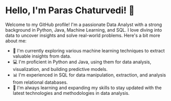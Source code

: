 # Hello, I'm Paras Chaturvedi! 👋

Welcome to my GitHub profile! I'm a passionate Data Analyst with a strong background in Python, Java, Machine Learning, and SQL. I love diving into data to uncover insights and solve real-world problems. Here's a bit more about me:

- 🔬 I'm currently exploring various machine learning techniques to extract valuable insights from data.
- 💻 I'm proficient in Python and Java, using them for data analysis, visualization, and building predictive models.
- 📊 I'm experienced in SQL for data manipulation, extraction, and analysis from relational databases.
- 🌱 I'm always learning and expanding my skills to stay updated with the latest technologies and methodologies in data analysis.
